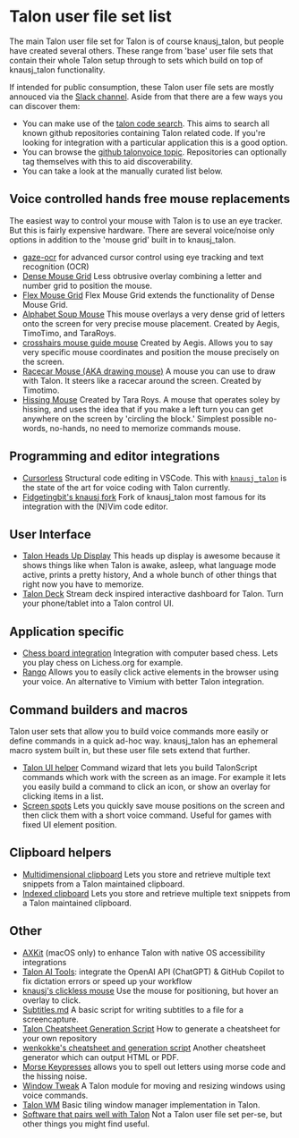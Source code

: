 # Talon user file set list

The main Talon user file set for Talon is of course knausj\_talon, but people have created several others. These range from 'base' user file sets that contain their whole Talon setup through to sets which build on top of knausj\_talon functionality.

If intended for public consumption, these Talon user file sets are mostly annouced via the [Slack channel](/). Aside from that there are a few ways you can discover them:

* You can make use of the [talon code search](https://search.talonvoice.com/search/). This aims to search all known github repositories containing Talon related code. If you're looking for integration with a particular application this is a good option.
* You can browse the [github talonvoice topic](https://github.com/topics/talonvoice). Repositories can optionally tag themselves with this to aid discoverability.
* You can take a look at the manually curated list below.

## Voice controlled hands free mouse replacements

The easiest way to control your mouse with Talon is to use an eye tracker. But this is fairly expensive hardware. There are several voice/noise only options in addition to the 'mouse grid' built in to knausj\_talon.

* [gaze-ocr](https://github.com/wolfmanstout/talon-gaze-ocr) for advanced cursor control using eye tracking and text recognition (OCR)
* [Dense Mouse Grid](https://github.com/tararoys/dense-mouse-grid/tree/dense_mouse_grid_2/dense_mouse_grid) Less obtrusive overlay combining a letter and number grid to position the mouse.
* [Flex Mouse Grid](https://github.com/brollin/flex-mouse-grid) Flex Mouse Grid extends the functionality of Dense Mouse Grid.
* [Alphabet Soup Mouse](https://github.com/tararoys/modified_full_mouse_grid)  This mouse overlays a very dense grid of letters onto the screen for very precise mouse placement. Created by Aegis, TimoTimo, and TaraRoys.
* [crosshairs mouse guide mouse](https://github.com/tararoys/mouse_guide) Created by Aegis.  Allows you to say very specific mouse coordinates and position the mouse precisely on the screen.
* [Racecar Mouse (AKA drawing mouse)](https://gist.github.com/timo/d3a8c871aca93aee4cd8b4fc57b15187) A mouse you can use to draw with Talon. It steers like a racecar around the screen. Created by Timotimo.
* [Hissing Mouse](https://gist.github.com/tararoys/cdabc3bab686abd8d9b585afd7c481da) Created by Tara Roys. A mouse that operates soley by hissing, and uses the idea that if you make a left turn you can get anywhere on the screen by 'circling the block.'  Simplest possible no-words, no-hands, no need to memorize commands mouse.

## Programming and editor integrations

* [Cursorless](https://www.cursorless.org/) Structural code editing in VSCode. This with [`knausj_talon`](https://github.com/knausj85/knausj_talon) is the state of the art for voice coding with Talon currently.
* [Fidgetingbit's knausj fork](https://github.com/fidgetingbits/knausj_talon) Fork of knausj\_talon most famous for its integration with the (N)Vim code editor.

## User Interface

* [Talon Heads Up Display](https://github.com/chaosparrot/talon_hud) This heads up display is awesome because it shows things like when Talon is awake, asleep, what language mode active, prints a pretty history, And a whole bunch of other things that right now you have to memorize.
* [Talon Deck](https://github.com/AndreasArvidsson/talon-deck) Stream deck inspired interactive dashboard for Talon. Turn your phone/tablet into a Talon control UI.

## Application specific

* [Chess board integration](https://github.com/brollin/chess_grid/) Integration with computer based chess. Lets you play chess on Lichess.org for example.
* [Rango](https://github.com/david-tejada/rango) Allows you to easily click active elements in the browser using your voice. An alternative to Vimium with better Talon integration.

## Command builders and macros

Talon user sets that allow you to build voice commands more easily or define commands in a quick ad-hoc way. knausj\_talon has an ephemeral macro system built in, but these user file sets extend that further.

* [Talon UI helper](https://github.com/splondike/talon_ui_helper) Command wizard that lets you build TalonScript commands which work with the screen as an image. For example it lets you easily build a command to click an icon, or show an overlay for clicking items in a list.
* [Screen spots](https://github.com/AndrewDant/screen-spots) Lets you quickly save mouse positions on the screen and then click them with a short voice command. Useful for games with fixed UI element position.

## Clipboard helpers

* [Multidimensional clipboard](https://github.com/FireChickenProductivity/Talon-Voice-multidimensional-clipboard) Lets you store and retrieve multiple text snippets from a Talon maintained clipboard.
* [Indexed clipboard](https://github.com/rntz/indexed_clipboard) Lets you store and retrieve multiple text snippets from a Talon maintained clipboard.

## Other

* [AXKit](https://github.com/phillco/talon-axkit) (macOS only) to enhance Talon with native OS accessibility integrations
* [Talon AI Tools](https://github.com/C-Loftus/talon-ai-tools): integrate the OpenAI API (ChatGPT) & GitHub Copilot to fix dictation errors or speed up your workflow
* [knausj's clickless mouse](https://github.com/knausj85/clickless_mouse) Use the mouse for positioning, but hover an overlay to click.
* [Subtitles.md](https://gist.github.com/tararoys/accf5506bea2c5c17e5bb31c7beac6e4)  A basic script for writing subtitles to a file for a screencapture.
* [Talon Cheatsheet Generation Script](https://gist.github.com/tararoys/c538b7ae8e1f21db9a794c2c0f5becf4) How to generate a cheatsheet for your own repository
* [wenkokke's cheatsheet and generation script](https://github.com/wenkokke/talon-cheatsheet/) Another cheatsheet generator which can output HTML or PDF.
* [Morse Keypresses](https://gist.github.com/tararoys/7ef72526a825bb4c2253c961695d5e4b) allows you to spell out letters using morse code and the hissing noise.
* [Window Tweak](https://github.com/codecat555/talon-window-tweak) A Talon module for moving and resizing windows using voice commands.
* [Talon WM](https://github.com/lunixbochs/talon_wm) Basic tiling window manager implementation in Talon.
* [Software that pairs well with Talon](/other_integrations#software-that-pairs-well-with-talon) Not a Talon user file set per-se, but other things you might find useful.
